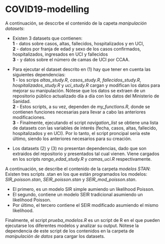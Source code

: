 # COVID19-modelling
A continuación, se desccrbe el contenido de la capeta *manipulación datasets*:
* Existen 3 datasets que contienen:  
    **1** - datos sobre casos, altas, fallecidos, hospitalizados y en UCI,  
    **2** - datos por franja de edad y sexo de los casos confirmados, hospitalizados, ingresados en UCI y fallecidos  
    **3** - y datos sobre el número de camas de UCI por CCAA.  
   
* Para ejecutar el dataset descrito en (1) hay que tener en cuenta las siguientes dependencias:  
    **1** - los scrips *altas_study.R*, *casos_study.R*, *fallecidos_study.R*, *hospitalizados_study.R* y *uci_study.R* cargan y modifican los datos para mejorar su manipulación. Nótese que los datos se extraen de un repositorio público actualizado día a día con los datos del Ministerio de Sanidad.  
    **2** - Estos scripts, a su vez, dependen de *my_functions.R*, donde se contienen funciones necesarias para llevar a cabo las anteriores modificaciones.   
    **3** - Finalmente, ejecutando el script *navigation_list* se obtiene una lista de datasets con las variables de interés (fecha, casos, altas, fallecido, hospitalizados y en UCI). Por lo tanto, el script proncipal sería este último, siendo los anteriores necesarios para su creación.  
    
* Los datasets (2) y (3) no presentan dependencias, dado que son extraidos del repositorio y presentados tal cual vienen. Viene cargados en los scripts *rango_edad_study.R* y *camas_uci.R* respectivamente.  
  
  
A continuación, se describe el contenido de la carpeta *modelos STAN*:
Existen tres scripts .stan en los que están programados los modelos: *SIR_poisson.stan*, *SEIR_poisson.stan* y *SEIR_mod_poisson.stan*.  
* El primero, es un modelo SIR simple aumiendo un likelihood Poisson. 
* El segundo, contiene un modelo SEIR tradicional asumiendo un likelihood Poisson. 
* Por último, el tercero contiene el SEIR modificado asumiendo el mismo likelihood.  
  
Finalmente, el script *prueba_modelos.R* es un script de R en el que pueden ejecutarse los diferentes modelos y analizar su output. Nótese la dependencia de este script de los contenidos en la carpeta de *manipulación de datos* para cargar los datasets.
